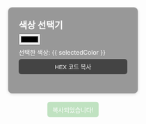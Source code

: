 <!-- HEX 색상 선택기 -->
<div class="container">
  <div class="color-box">
    <div class="title">색상 선택기</div>
    <input type="color" v-model="selectedColor" class="color-input" />
    <p class="color-code">선택한 색상: {{ selectedColor }}</p>
    <button @click="copyToClipboard" class="copy-button">
      HEX 코드 복사
    </button>
  </div>
  <div class="toast-container">
    <div v-if="copied" class="toast">
      복사되었습니다!
    </div>
  </div>
</div>

<script setup>
import { ref } from 'vue'

const selectedColor = ref('#000000')
const copied = ref(false)

const copyToClipboard = async () => {
  try {
    await navigator.clipboard.writeText(selectedColor.value)
    copied.value = true
    setTimeout(() => copied.value = false, 2000)
  } catch (err) {
    console.error('복사 실패:', err)
  }
}
</script>

<style scoped>
.container {
  display: flex;
  flex-direction: column;
  align-items: center;
}

.color-box {
  width: 300px;
  height: 200px;
  border: 1px solid #ccc;
  border-radius: 10px;
  padding: 24px; /* ✔ 패딩 살짝 증가 */
  background-color: rgba(0, 0, 0, 0.4);
  color: #fff;
  box-shadow: 0 2px 6px rgba(0, 0, 0, 0.1);
  box-sizing: border-box;
  display: flex;
  flex-direction: column;
}

.title {
  font-size: 1.5em;
  font-weight: bold;
  margin-bottom: 6px; /* ✔ 간격 줄임 */
}

.color-input {
  margin-bottom: 6px; /* ✔ 간격 줄임 */
}

.color-code {
  margin: 0 0 6px 0; /* ✔ 간격 줄임 */
}

.copy-button {
  padding: 8px 16px;
  background-color: #444;
  color: #fff;
  border: none;
  border-radius: 6px;
  cursor: pointer;
  transition: background-color 0.2s;
}

.copy-button:hover {
  background-color: #666;
}

/* ✔ 토스트 영역은 고정 높이 유지 */
.toast-container {
  margin-top: 10px;
  height: 40px;
  display: flex;
  justify-content: center;
  align-items: center;
}

.toast {
  padding: 8px 12px;
  background-color: #4caf50;
  color: #fff;
  border-radius: 6px;
  animation: fadein 0.3s, fadeout 0.3s 1.7s;
}

@keyframes fadein {
  from { opacity: 0; transform: translateY(10px); }
  to { opacity: 1; transform: translateY(0); }
}

@keyframes fadeout {
  from { opacity: 1; transform: translateY(0); }
  to { opacity: 0; transform: translateY(-10px); }
}
</style>
<!-- HEX 색상 선택기 -->